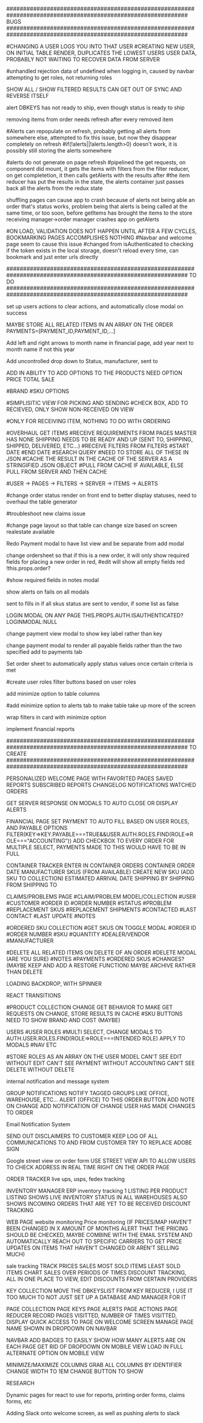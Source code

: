 ##############################################################################################################
BUGS
##############################################################################################################

#CHANGING A USER LOGS YOU INTO THAT USER
#CREATING NEW USER, ON INITIAL TABLE RENDER, DUPLICATES THE LOWEST USERS USER DATA, PROBABLY NOT WAITING TO RECOVER DATA FROM SERVER

#unhandled rejection data of undefined when logging in, caused by navbar attempting to get roles, not returning roles

SHOW ALL / SHOW FILTERED RESULTS CAN GET OUT OF SYNC AND REVERSE ITSELF

alert DBKEYS has not ready to ship, even though status is ready to ship

removing items from order needs refresh after every removed item

#Alerts can repopulate on refresh, probably getting all alerts from somewhere else, attempted to fix this issue, but now they disappear completely on refresh
#if(!alerts||!alerts.length>0) doesn't work, it is possibly still storing the alerts somewhere

#alerts do not generate on page refresh
#pipelined the get requests, on component did mount, it gets the items with filters from the filter reducer, on get completetion, it then calls getAlerts with the results after #the item reducer has put the results in the state, the alerts container just passes back all the alerts from the redux state

shuffling pages can cause app to crash because of alerts not being able an order that's status works, problem being that alerts is being called at the same time, or too soon, before getItems has brought the items to the store
receiving manager->order manager crashes app on getAlerts

#ON LOAD, VALIDATION DOES NOT HAPPEN UNTIL AFTER A FEW CYCLES, BOOKMARKING PAGES ACCOMPLISHES NOTHING
#Navbar and welcome page seem to cause this issue
#changed from isAuthenticated to checking if the token exists in the local storage, doesn't reload every time, can bookmark and just enter urls directly

##############################################################################################################
TO DO
##############################################################################################################

set up users actions to clear actions, and automatically close modal on success

MAYBE STORE ALL RELATED ITEMS IN AN ARRAY ON THE ORDER
PAYMENTS=[PAYMENT_ID,PAYMENT_ID,...]

Add left and right arrows to month name in financial page, add year next to month name if not this year

Add uncontrolled drop down to Status, manufacturer, sent to

ADD IN ABILITY TO ADD OPTIONS TO THE PRODUCTS
NEED
OPTION
PRICE
TOTAL SALE

#BRAND
#SKU
OPTIONS

#SIMPLISITIC VIEW FOR PICKING AND SENDING
#CHECK BOX, ADD TO RECIEVED, ONLY SHOW NON-RECEIVED ON VIEW

#ONLY FOR RECEIVING ITEM, NOTHING TO DO WITH ORDERING

#OVERHAUL GET ITEMS
#RECEIVE REQUIREMENTS FROM PAGES
MASTER HAS NONE
SHIPPING NEEDS TO BE READY AND UP (SENT TO, SHIPPING, SHIPPED, DELIVERED, ETC...)
#RECEIVE FILTERS FROM FILTERS
#START DATE
#END DATE
#SEARCH QUERY
#NEED TO STORE ALL OF THESE IN JSON
#CACHE THE RESULT IN THE CACHE OF THE SERVER AS A STRINGIFIED JSON OBJECT
#PULL FROM CACHE IF AVAILABLE, ELSE PULL FROM SERVER AND THEN CACHE

#USER -> PAGES -> FILTERS -> SERVER -> ITEMS -> ALERTS

#change order status render on front end to better display statuses, need to overhaul the table generator

#troubleshoot new claims issue

#change page layout so that table can change size based on screen realestate available

Redo Payment modal to have list view and be separate from add modal

change ordersheet so that if this is a new order, it will only show required fields for placing a new order in red,
#edit will show all empty fields red
!this.props.order?

#show required fields in notes modal

show alerts on fails on all modals

sent to fills in if all skus status are sent to vendor, if some list as false

LOGIN MODAL ON ANY PAGE THIS.PROPS.AUTH.ISAUTHENTICATED?LOGINMODAL:NULL

change payment view modal to show key label rather than key

change payment modal to render all payable fields rather than the two specified
add to payments tab

Set order sheet to automatically apply status values once certain criteria is met

#create user roles
filter buttons based on user roles

add minimize option to table columns

#add minimize option to alerts tab to make table take up more of the screen

wrap filters in card with minimize option

implement financial reports

##############################################################################################################
TO CREATE
##############################################################################################################

PERSONALIZED WELCOME PAGE WITH FAVORITED PAGES
SAVED REPORTS
SUBSCRIBED REPORTS
CHANGELOG
NOTIFICATIONS
WATCHED ORDERS

GET SERVER RESPONSE ON MODALS TO AUTO CLOSE OR DISPLAY ALERTS

FINANCIAL PAGE
SET PAYMENT TO AUTO FILL BASED ON USER ROLES, AND PAYABLE OPTIONS
FILTER(KEY=>KEY.PAYABLE===TRUE&&USER.AUTH.ROLES.FIND(ROLE=>ROLE==="ACCOUNTING"))
ADD CHECKBOX TO EVERY ORDER FOR MULTIPLE SELECT, PAYMENTS MADE TO THIS WOULD HAVE TO BE IN FULL

CONTAINER TRACKER
ENTER IN CONTAINER ORDERS
CONTAINER ORDER DATE
MANUFACTURER
SKUS (FROM AVAILABLE)
CREATE NEW SKU (ADD SKU TO COLLECTION)
ESTIMATED ARRIVAL DATE
SHIPPING BY
SHIPPING FROM
SHIPPING TO

CLAIMS/PROBLEMS PAGE
#CLAIM/PROBLEM MODEL/COLLECTION
#USER
#CUSTOMER
#ORDER ID
#ORDER NUMBER
#STATUS
#PROBLEM
#REPLACEMENT SKUS
#REPLACEMENT SHIPMENTS
#CONTACTED
#LAST CONTACT
#LAST UPDATE
#NOTES

#ORDERED SKU COLLECTION
#GET SKUS ON TOGGLE MODAL
#ORDER ID
#ORDER NUMBER
#SKU
#QUANTITY
#DEALER/VENDOR
#MANUFACTURER

#DELETE ALL RELATED ITEMS ON DELETE OF AN ORDER
#DELETE MODAL (ARE YOU SURE)
#NOTES
#PAYMENTS
#ORDERED SKUS
#CHANGES? (MAYBE KEEP AND ADD A RESTORE FUNCTION)
MAYBE ARCHIVE RATHER THAN DELETE

LOADING BACKDROP, WITH SPINNER

REACT TRANSITIONS

#PRODUCT COLLECTION
CHANGE GET BEHAVIOR TO MAKE GET REQUESTS ON CHANGE, STORE RESULTS IN CACHE
#SKU BUTTONS NEED TO SHOW BRAND AND COST (MAYBE)

USERS
#USER ROLES
#MULTI SELECT, CHANGE MODALS TO AUTH.USER.ROLES.FIND(ROLE=>ROLE===INTENDED ROLE)
APPLY TO MODALS
#NAV
ETC

#STORE ROLES AS AN ARRAY ON THE USER MODEL
CAN'T SEE EDIT WITHOUT EDIT
CAN'T SEE PAYMENT WITHOUT ACCOUNTING
CAN'T SEE DELETE WITHOUT DELETE

internal notification and message system

GROUP NOTIFICATIONS
NOTIFY TAGGED GROUPS LIKE OFFICE, WAREHOUSE, ETC...
ALERT [OFFICE] TO THIS ORDER BUTTON
ADD NOTE
ON CHANGE ADD NOTIFICATION OF CHANGE
USER HAS MADE CHANGES TO ORDER

Email Notification System

SEND OUT DISCLAIMERS TO CUSTOMER
KEEP LOG OF ALL COMMUNICATIONS TO AND FROM CUSTOMER
TRY TO REPLACE ADOBE SIGN

Google street view on order form
USE STREET VIEW API TO ALLOW USERS TO CHECK ADDRESS IN REAL TIME RIGHT ON THE ORDER PAGE

ORDER TRACKER
live ups, usps, fedex tracking

INVENTORY MANAGER
ERP inventory tracking
1 LISTING PER PRODUCT
LISTING SHOWS LIVE INVENTORY STATUS IN ALL WAREHOUSES
ALSO SHOWS INCOMING ORDERS THAT ARE YET TO BE RECEIVED
DISCOUNT TRACKING

WEB PAGE
website monitoring
Price monitoring (IF PRICES/MAP HAVEN'T BEEN CHANGED IN X AMOUNT OF MONTHS ALERT THAT THE PRICING SHOULD BE CHECKED, MAYBE COMBINE WITH THE EMAIL SYSTEM AND AUTOMATICALLY REACH OUT TO SPECIFIC CARRIERS TO GET PRICE UPDATES ON ITEMS THAT HAVEN'T CHANGED OR AREN'T SELLING MUCH)

sale tracking
TRACK PRICES
SALES
MOST SOLD ITEMS
LEAST SOLD ITEMS
CHART SALES OVER PERIODS OF TIMES
DISCOUNT TRACKING, ALL IN ONE PLACE TO VIEW, EDIT DISCOUNTS FROM CERTAIN PROVIDERS

KEY COLLECTION
MOVE THE DBKEYSLIST FROM KEY REDUCER, I USE IT TOO MUCH TO NOT JUST SET UP A DATABASE AND MANAGER FOR IT

PAGE COLLECTION
PAGE KEYS
PAGE ALERTS
PAGE ACTIONS
PAGE REDUCER
RECORD PAGES VISITTED, NUMBER OF TIMES VISITTED, DISPLAY QUICK ACCESS TO PAGE ON WELCOME SCREEN
MANAGE PAGE NAME SHOWN IN DROPDOWN ON NAVBAR

NAVBAR
ADD BADGES TO EASILY SHOW HOW MANY ALERTS ARE ON EACH PAGE
GET RID OF DROPDOWN ON MOBILE VIEW
LOAD IN FULL ALTERNATE OPTION ON MOBILE VIEW

MINIMIZE/MAXIMIZE COLUMNS
GRAB ALL COLUMNS BY IDENTIFIER
CHANGE WIDTH TO 1EM
CHANGE BUTTON TO SHOW

RESEARCH

Dynamic pages for react to use for reports, printing order forms, claims forms, etc

Adding Slack onto welcome screen, as well as pushing alerts to slack
